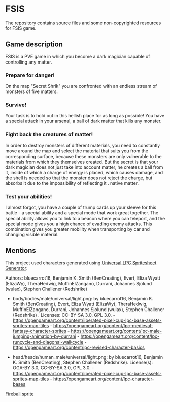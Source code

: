 # FSIS
The repository contains source files and some non-copyrighted resources for FSIS game.
## Game description
FSIS is a PVE game in which you become a dark magician capable of controlling any matter.
### Prepare for danger!
On the map "Secret Shrik" you are confronted with an endless stream of monsters of five matters.
### Survive!
Your task is to hold out in this hellish place for as long as possible! You have a special attack in your arsenal, a ball of dark matter that kills any monster.
### Fight back the creatures of matter!
In order to destroy monsters of different materials, you need to constantly move around the map and select the material that suits you from the corresponding surface, because these monsters are only vulnerable to the materials from which they themselves created. But the secret is that your dark magician does not just take into account matter, he creates a ball from it, inside of which a charge of energy is placed, which causes damage, and the shell is needed so that the monster does not reject the charge, but absorbs it due to the impossibility of reflecting it . native matter.
### Test your abilities!
I almost forgot, you have a couple of trump cards up your sleeve for this battle - a special ability and a special mode that work great together. The special ability allows you to link to a beacon where you can teleport, and the special mode gives you a high chance of evading enemy attacks. This combination gives you greater mobility when transporting by car and changing visible material.

## Mentions
This project used characters generated using [Universal LPC Spritesheet Generator](https://sanderfrenken.github.io/Universal-LPC-Spritesheet-Character-Generator/#?body=Body_color_light&head=Human_male_light):

Authors: bluecarrot16, Benjamin K. Smith (BenCreating), Evert, Eliza Wyatt (ElizaWy), TheraHedwig, MuffinElZangano, Durrani, Johannes Sjolund (wulax), Stephen Challener (Redshrike)

- body/bodies/male/universal/light.png: by bluecarrot16, Benjamin K. Smith (BenCreating), Evert, Eliza Wyatt (ElizaWy), TheraHedwig, MuffinElZangano, Durrani, Johannes Sjolund (wulax), Stephen Challener (Redshrike) . Licenses: CC-BY-SA 3.0, GPL 3.0.
      - https://opengameart.org/content/liberated-pixel-cup-lpc-base-assets-sprites-map-tiles
      - https://opengameart.org/content/lpc-medieval-fantasy-character-sprites
      - https://opengameart.org/content/lpc-male-jumping-animation-by-durrani
      - https://opengameart.org/content/lpc-runcycle-and-diagonal-walkcycle
      - https://opengameart.org/content/lpc-revised-character-basics

- head/heads/human_male/universal/light.png: by bluecarrot16, Benjamin K. Smith (BenCreating), Stephen Challener (Redshrike). License(s): OGA-BY 3.0, CC-BY-SA 3.0, GPL 3.0.
      - https://opengameart.org/content/liberated-pixel-cup-lpc-base-assets-sprites-map-tiles
      - https://opengameart.org/content/lpc-character-bases

[Fireball sprite](https://www.reddit.com/r/AnimatedPixelArt/comments/zpwz9y/i_made_a_fireball_thing_idk_why/)